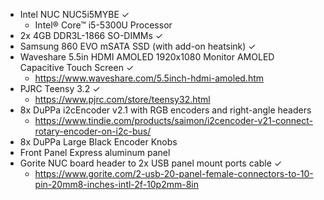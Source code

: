 * Intel NUC NUC5i5MYBE ✓
  * Intel® Core™ i5-5300U Processor
* 2x 4GB DDR3L-1866 SO-DIMMs ✓
* Samsung 860 EVO mSATA SSD (with add-on heatsink) ✓
* Waveshare 5.5in HDMI AMOLED 1920x1080 Monitor AMOLED Capacitive Touch Screen ✓
  * https://www.waveshare.com/5.5inch-hdmi-amoled.htm
* PJRC Teensy 3.2 ✓
  * https://www.pjrc.com/store/teensy32.html
* 8x DuPPa i2cEncoder v2.1 with RGB encoders and right-angle headers
  * https://www.tindie.com/products/saimon/i2cencoder-v21-connect-rotary-encoder-on-i2c-bus/
* 8x DuPPa Large Black Encoder Knobs
* Front Panel Express aluminum panel
* Gorite NUC board header to 2x USB panel mount ports cable ✓
  * https://www.gorite.com/2-usb-20-panel-female-connectors-to-10-pin-20mm8-inches-intl-2f-10p2mm-8in
